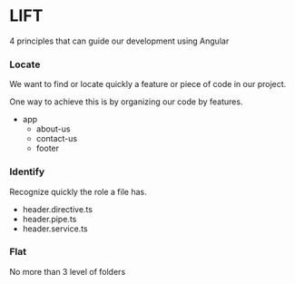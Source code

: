 # LIFT

4 principles that can guide our development using Angular

### Locate

We want to find or locate quickly a feature or piece of code in our project.

One way to achieve this is by organizing our code by features.

* app
  * about-us
  * contact-us
  * footer

### Identify

Recognize quickly the role a file has.

* header.directive.ts
* header.pipe.ts
* header.service.ts

### Flat

No more than 3 level of folders

